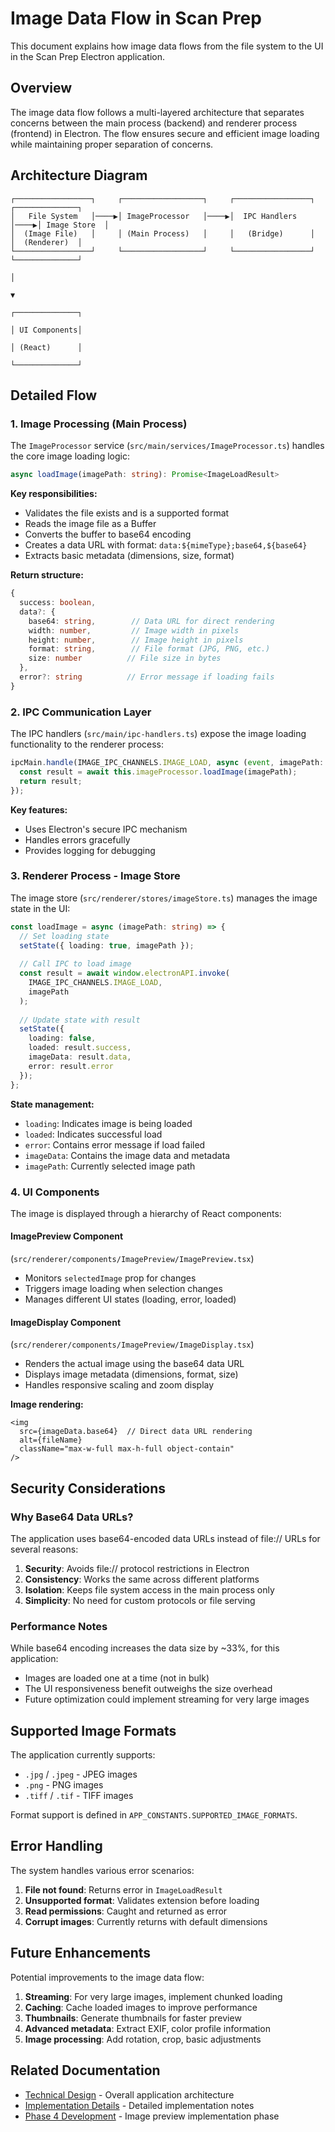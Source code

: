 # Image Data Flow in Scan Prep

This document explains how image data flows from the file system to the UI in the Scan Prep Electron application.

## Overview

The image data flow follows a multi-layered architecture that separates concerns between the main process (backend) and renderer process (frontend) in Electron. The flow ensures secure and efficient image loading while maintaining proper separation of concerns.

## Architecture Diagram

```
┌─────────────────┐     ┌──────────────────┐     ┌─────────────────┐     ┌──────────────┐
│   File System   │────▶│ ImageProcessor   │────▶│  IPC Handlers   │────▶│ Image Store  │
│  (Image File)   │     │ (Main Process)   │     │   (Bridge)      │     │  (Renderer)  │
└─────────────────┘     └──────────────────┘     └─────────────────┘     └──────────────┘
                                                                                    │
                                                                                    ▼
                                                                            ┌──────────────┐
                                                                            │ UI Components│
                                                                            │ (React)      │
                                                                            └──────────────┘
```

## Detailed Flow

### 1. Image Processing (Main Process)

The `ImageProcessor` service (`src/main/services/ImageProcessor.ts`) handles the core image loading logic:

```typescript
async loadImage(imagePath: string): Promise<ImageLoadResult>
```

**Key responsibilities:**
- Validates the file exists and is a supported format
- Reads the image file as a Buffer
- Converts the buffer to base64 encoding
- Creates a data URL with format: `data:${mimeType};base64,${base64}`
- Extracts basic metadata (dimensions, size, format)

**Return structure:**
```typescript
{
  success: boolean,
  data?: {
    base64: string,        // Data URL for direct rendering
    width: number,         // Image width in pixels
    height: number,        // Image height in pixels
    format: string,        // File format (JPG, PNG, etc.)
    size: number          // File size in bytes
  },
  error?: string          // Error message if loading fails
}
```

### 2. IPC Communication Layer

The IPC handlers (`src/main/ipc-handlers.ts`) expose the image loading functionality to the renderer process:

```typescript
ipcMain.handle(IMAGE_IPC_CHANNELS.IMAGE_LOAD, async (event, imagePath: string) => {
  const result = await this.imageProcessor.loadImage(imagePath);
  return result;
});
```

**Key features:**
- Uses Electron's secure IPC mechanism
- Handles errors gracefully
- Provides logging for debugging

### 3. Renderer Process - Image Store

The image store (`src/renderer/stores/imageStore.ts`) manages the image state in the UI:

```typescript
const loadImage = async (imagePath: string) => {
  // Set loading state
  setState({ loading: true, imagePath });
  
  // Call IPC to load image
  const result = await window.electronAPI.invoke(
    IMAGE_IPC_CHANNELS.IMAGE_LOAD,
    imagePath
  );
  
  // Update state with result
  setState({
    loading: false,
    loaded: result.success,
    imageData: result.data,
    error: result.error
  });
};
```

**State management:**
- `loading`: Indicates image is being loaded
- `loaded`: Indicates successful load
- `error`: Contains error message if load failed
- `imageData`: Contains the image data and metadata
- `imagePath`: Currently selected image path

### 4. UI Components

The image is displayed through a hierarchy of React components:

#### ImagePreview Component
(`src/renderer/components/ImagePreview/ImagePreview.tsx`)

- Monitors `selectedImage` prop for changes
- Triggers image loading when selection changes
- Manages different UI states (loading, error, loaded)

#### ImageDisplay Component
(`src/renderer/components/ImagePreview/ImageDisplay.tsx`)

- Renders the actual image using the base64 data URL
- Displays image metadata (dimensions, format, size)
- Handles responsive scaling and zoom display

**Image rendering:**
```tsx
<img
  src={imageData.base64}  // Direct data URL rendering
  alt={fileName}
  className="max-w-full max-h-full object-contain"
/>
```

## Security Considerations

### Why Base64 Data URLs?

The application uses base64-encoded data URLs instead of file:// URLs for several reasons:

1. **Security**: Avoids file:// protocol restrictions in Electron
2. **Consistency**: Works the same across different platforms
3. **Isolation**: Keeps file system access in the main process only
4. **Simplicity**: No need for custom protocols or file serving

### Performance Notes

While base64 encoding increases the data size by ~33%, for this application:
- Images are loaded one at a time (not in bulk)
- The UI responsiveness benefit outweighs the size overhead
- Future optimization could implement streaming for very large images

## Supported Image Formats

The application currently supports:
- `.jpg` / `.jpeg` - JPEG images
- `.png` - PNG images
- `.tiff` / `.tif` - TIFF images

Format support is defined in `APP_CONSTANTS.SUPPORTED_IMAGE_FORMATS`.

## Error Handling

The system handles various error scenarios:

1. **File not found**: Returns error in `ImageLoadResult`
2. **Unsupported format**: Validates extension before loading
3. **Read permissions**: Caught and returned as error
4. **Corrupt images**: Currently returns with default dimensions

## Future Enhancements

Potential improvements to the image data flow:

1. **Streaming**: For very large images, implement chunked loading
2. **Caching**: Cache loaded images to improve performance
3. **Thumbnails**: Generate thumbnails for faster preview
4. **Advanced metadata**: Extract EXIF, color profile information
5. **Image processing**: Add rotation, crop, basic adjustments

## Related Documentation

- [Technical Design](./technical-design.md) - Overall application architecture
- [Implementation Details](./implementation-details.md) - Detailed implementation notes
- [Phase 4 Development](./dev_summary_phase_4.md) - Image preview implementation phase 